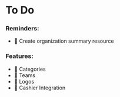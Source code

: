 # To Do

### Reminders:

+ :black_square_button: Create organization summary resource


### Features:

+ :black_square_button: Categories
+ :black_square_button: Teams
+ :black_square_button: Logos
+ :black_square_button: Cashier Integration
